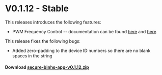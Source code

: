 # V0.1.12 - Stable

This releases introduces the following features:

* PWM Frequency Control -- documentation can be found [here](https://support.binho.io/user-guide/using-the-device/using-io#pwm-output) and [here](https://support.binho.io/user-guide/ascii-interface/io-commands#pwmfreq).

This release fixes the following bugs:

* Added zero-padding to the device ID numbers so there are no blank spaces in the string

#### Download [secure-binho-app-v0.1.12.zip](https://cdn.binho.io/fw/nova/0.1.12/binho-app-v0.1.12.zip)

